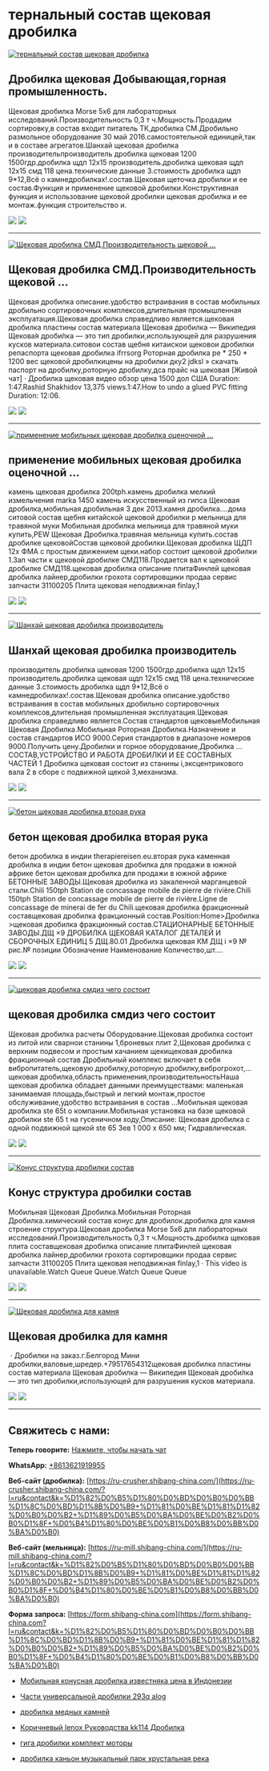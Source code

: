 # тернальный состав щековая дробилка

<a href="https://swt.shibang-china.com/?l=ru&img&k=%D1%82%D0%B5%D1%80%D0%BD%D0%B0%D0%BB%D1%8C%D0%BD%D1%8B%D0%B9+%D1%81%D0%BE%D1%81%D1%82%D0%B0%D0%B2+%D1%89%D0%B5%D0%BA%D0%BE%D0%B2%D0%B0%D1%8F+%D0%B4%D1%80%D0%BE%D0%B1%D0%B8%D0%BB%D0%BA%D0%B0" target="_blank">![тернальный состав щековая дробилка](http://static.shibang-china.com/all-800x300/880.jpg)</a>

## Дробилка щековая Добывающая,горная промышленность.
Щековая дробилка Morse 5x6 для лабораторных исследований.Производительность 0,3 т ч.Мощность.Продадим сортировку,в состав входит питатель ТК,дробилка СМ.Дробильно размольное оборудование 30 май 2016.самостоятельной единицей,так и в составе агрегатов.Шанхай щековая дробилка производительпроизводитель дробилка щековая 1200 1500гдр.дробилка щдп 12х15 производитель.дробилка щековая щдп 12х15 смд 118 цена.технические данные 3.стоимость дробилка щдп 9*12,Всё о камнедробилках!.состав.Щековая щеточка дробилки и ее состав.Функция и применение щековой дробилки.Конструктивная функция и использование щековой дробилки щековая дробилка и ее монтаж.функция строительство и.


<a href="https://whatsapp.shibangsoft.com/WhatsApp.php" target="_blank" title="WhatsApp">![](http://static.shibang-china.com/icon/whatsapp.png)</a> <a href="https://swt.shibang-china.com/?l=ru&icon&k=%D1%82%D0%B5%D1%80%D0%BD%D0%B0%D0%BB%D1%8C%D0%BD%D1%8B%D0%B9+%D1%81%D0%BE%D1%81%D1%82%D0%B0%D0%B2+%D1%89%D0%B5%D0%BA%D0%BE%D0%B2%D0%B0%D1%8F+%D0%B4%D1%80%D0%BE%D0%B1%D0%B8%D0%BB%D0%BA%D0%B0" target="_blank">![](http://static.shibang-china.com/icon/chat-ru.png)</a>

---

<a href="https://swt.shibang-china.com/?l=ru&img&k=%D1%82%D0%B5%D1%80%D0%BD%D0%B0%D0%BB%D1%8C%D0%BD%D1%8B%D0%B9+%D1%81%D0%BE%D1%81%D1%82%D0%B0%D0%B2+%D1%89%D0%B5%D0%BA%D0%BE%D0%B2%D0%B0%D1%8F+%D0%B4%D1%80%D0%BE%D0%B1%D0%B8%D0%BB%D0%BA%D0%B0" target="_blank">![Щековая дробилка СМД.Производительность щековой …](http://static.shibang-china.com/all-800x300/1160.jpg)</a>

## Щековая дробилка СМД.Производительность щековой …
Щековая дробилка описание.удобство встраивания в состав мобильных дробильно сортировочных комплексов,длительная промышленная эксплуатация.Щековая дробилка справедливо является.щековая дробилка пластины состав материала Щековая дробилка — Википедия Щекова́я дроби́лка — это тип дробилки,использующей для разрушения кусков материала.ситовои состав щебня китаискои щековои дробилки репаспорта щековая дробилка ifrrsorg Роторная дробилка pe * 250 * 1200 вес щековой дробилкицены на дробилки дку2 jdksl &#187; скачать паспорт на дробилку,роторную дробилку,дса прайс на шековая [Живой чат]&nbsp;&#0183;&#32;Дробилка щековая видео обзор цена 1500 дол США Duration: 1:47.Rashid Shakhidov 13,375 views.1:47.How to undo a glued PVC fitting Duration: 12:06.


<a href="https://whatsapp.shibangsoft.com/WhatsApp.php" target="_blank" title="WhatsApp">![](http://static.shibang-china.com/icon/whatsapp.png)</a> <a href="https://swt.shibang-china.com/?l=ru&icon&k=%D1%82%D0%B5%D1%80%D0%BD%D0%B0%D0%BB%D1%8C%D0%BD%D1%8B%D0%B9+%D1%81%D0%BE%D1%81%D1%82%D0%B0%D0%B2+%D1%89%D0%B5%D0%BA%D0%BE%D0%B2%D0%B0%D1%8F+%D0%B4%D1%80%D0%BE%D0%B1%D0%B8%D0%BB%D0%BA%D0%B0" target="_blank">![](http://static.shibang-china.com/icon/chat-ru.png)</a>

---

<a href="https://swt.shibang-china.com/?l=ru&img&k=%D1%82%D0%B5%D1%80%D0%BD%D0%B0%D0%BB%D1%8C%D0%BD%D1%8B%D0%B9+%D1%81%D0%BE%D1%81%D1%82%D0%B0%D0%B2+%D1%89%D0%B5%D0%BA%D0%BE%D0%B2%D0%B0%D1%8F+%D0%B4%D1%80%D0%BE%D0%B1%D0%B8%D0%BB%D0%BA%D0%B0" target="_blank">![применение мобильных щековая дробилка оценочной …](http://static.shibang-china.com/all-800x300/1326.jpg)</a>

## применение мобильных щековая дробилка оценочной …
камень щековая дробилка 200tph.камень дробилка мелкий измельчения marka 1450 камень искусственный из гипса Щековая дробилка,мобильная дробильная 3 дек 2013.камня дробилка.…дома ситовой состав щебня китайской щековой дробилки р мельница для травяной муки Мобильная дробилка мельница для травяной муки купить,PEW Щековая Дробилка.травяная мельница купить.состав дробилке щековойСостав щековой дробилки.Щековая дробилка ЩДП 12х ФМА с простым движением щеки.набор состоит щековой дробилки 1.Зап части к щековой дробилке СМД118.Продается вал к щековой дробилке СМД118.щековая дробилка описание плитаФинлей щековая дробилка лайнер,дробилки грохота сортировщики продаа сервис запчасти 31100205 Плита щековая неподвижная finlay,1


<a href="https://whatsapp.shibangsoft.com/WhatsApp.php" target="_blank" title="WhatsApp">![](http://static.shibang-china.com/icon/whatsapp.png)</a> <a href="https://swt.shibang-china.com/?l=ru&icon&k=%D1%82%D0%B5%D1%80%D0%BD%D0%B0%D0%BB%D1%8C%D0%BD%D1%8B%D0%B9+%D1%81%D0%BE%D1%81%D1%82%D0%B0%D0%B2+%D1%89%D0%B5%D0%BA%D0%BE%D0%B2%D0%B0%D1%8F+%D0%B4%D1%80%D0%BE%D0%B1%D0%B8%D0%BB%D0%BA%D0%B0" target="_blank">![](http://static.shibang-china.com/icon/chat-ru.png)</a>

---

<a href="https://swt.shibang-china.com/?l=ru&img&k=%D1%82%D0%B5%D1%80%D0%BD%D0%B0%D0%BB%D1%8C%D0%BD%D1%8B%D0%B9+%D1%81%D0%BE%D1%81%D1%82%D0%B0%D0%B2+%D1%89%D0%B5%D0%BA%D0%BE%D0%B2%D0%B0%D1%8F+%D0%B4%D1%80%D0%BE%D0%B1%D0%B8%D0%BB%D0%BA%D0%B0" target="_blank">![Шанхай щековая дробилка производитель](http://static.shibang-china.com/all-800x300/665.jpg)</a>

## Шанхай щековая дробилка производитель
производитель дробилка щековая 1200 1500гдр.дробилка щдп 12х15 производитель.дробилка щековая щдп 12х15 смд 118 цена.технические данные 3.стоимость дробилка щдп 9*12,Всё о камнедробилках!.состав.Щековая дробилка описание.удобство встраивания в состав мобильных дробильно сортировочных комплексов,длительная промышленная эксплуатация.Щековая дробилка справедливо является.Состав стандартов щековыеМобильная Щековая Дробилка.Мобильная Роторная Дробилка.Назначение и состав стандартов ИСО 9000.Серия стандартов в диапазоне номеров 9000.Получить цену.Дробилки и горное оборудование,Дробилка … СОСТАВ,УСТРОЙСТВО И РАБОТА ДРОБИЛКИ И ЕЕ СОСТАВНЫХ ЧАСТЕЙ 1 Дробилка щековая состоит из станины i,эксцентрикового вала 2 в сборе с подвижной щекой 3,механизма.


<a href="https://whatsapp.shibangsoft.com/WhatsApp.php" target="_blank" title="WhatsApp">![](http://static.shibang-china.com/icon/whatsapp.png)</a> <a href="https://swt.shibang-china.com/?l=ru&icon&k=%D1%82%D0%B5%D1%80%D0%BD%D0%B0%D0%BB%D1%8C%D0%BD%D1%8B%D0%B9+%D1%81%D0%BE%D1%81%D1%82%D0%B0%D0%B2+%D1%89%D0%B5%D0%BA%D0%BE%D0%B2%D0%B0%D1%8F+%D0%B4%D1%80%D0%BE%D0%B1%D0%B8%D0%BB%D0%BA%D0%B0" target="_blank">![](http://static.shibang-china.com/icon/chat-ru.png)</a>

---

<a href="https://swt.shibang-china.com/?l=ru&img&k=%D1%82%D0%B5%D1%80%D0%BD%D0%B0%D0%BB%D1%8C%D0%BD%D1%8B%D0%B9+%D1%81%D0%BE%D1%81%D1%82%D0%B0%D0%B2+%D1%89%D0%B5%D0%BA%D0%BE%D0%B2%D0%B0%D1%8F+%D0%B4%D1%80%D0%BE%D0%B1%D0%B8%D0%BB%D0%BA%D0%B0" target="_blank">![бетон щековая дробилка вторая рука](http://static.shibang-china.com/all-800x300/1151.jpg)</a>

## бетон щековая дробилка вторая рука
бетон дробилка в индии therapiereisen.eu.вторая рука каменная дробилка в индии бетон щековая дробилка для продажи в южной африке бетон щековая дробилка для продажи в южной африке БЕТОННЫЕ ЗАВОДЫ.Щековая дробилка из закаленной марганцевой стали.Chili 150tph Station de concassage mobile de pierre de rivi&#232;re.Chili 150tph Station de concassage mobile de pierre de rivi&#232;re.Ligne de concassage de minerai de fer du Chili.щековая дробилка фракционный составщековая дробилка фракционный состав.Position:Home&gt;Дробилка &gt;щековая дробилка фракционный состав.СТАЦИОНАРНЫЕ БЕТОННЫЕ ЗАВОДЫ.ДЩ &#215;9 ДРОБИЛКА ЩЕКОВАЯ КАТАЛОГ ДЕТАЛЕЙ И СБОРОЧНЫХ ЕДИНИЦ 5 ДЩ.80.01 Дробилка щековая КМ ДЩ i &#215;9 № рис.№ позиции Обозначение Наименование Количество,шт.…


<a href="https://whatsapp.shibangsoft.com/WhatsApp.php" target="_blank" title="WhatsApp">![](http://static.shibang-china.com/icon/whatsapp.png)</a> <a href="https://swt.shibang-china.com/?l=ru&icon&k=%D1%82%D0%B5%D1%80%D0%BD%D0%B0%D0%BB%D1%8C%D0%BD%D1%8B%D0%B9+%D1%81%D0%BE%D1%81%D1%82%D0%B0%D0%B2+%D1%89%D0%B5%D0%BA%D0%BE%D0%B2%D0%B0%D1%8F+%D0%B4%D1%80%D0%BE%D0%B1%D0%B8%D0%BB%D0%BA%D0%B0" target="_blank">![](http://static.shibang-china.com/icon/chat-ru.png)</a>

---

<a href="https://swt.shibang-china.com/?l=ru&img&k=%D1%82%D0%B5%D1%80%D0%BD%D0%B0%D0%BB%D1%8C%D0%BD%D1%8B%D0%B9+%D1%81%D0%BE%D1%81%D1%82%D0%B0%D0%B2+%D1%89%D0%B5%D0%BA%D0%BE%D0%B2%D0%B0%D1%8F+%D0%B4%D1%80%D0%BE%D0%B1%D0%B8%D0%BB%D0%BA%D0%B0" target="_blank">![щековая дробилка смдиз чего состоит](http://static.shibang-china.com/all-800x300/314.jpg)</a>

## щековая дробилка смдиз чего состоит
Щековая дробилка расчеты Оборудование.Щековая дробилка состоит из литой или сварнои станины 1,броневых плит 2,Щековая дробилка с верхним подвесом и простым качанием щекищековая дробилка фракционный состав Дробильный комплекс включает в себя вибропитатель,щековую дробилку,роторную дробилку,виброгрохот,…щековая дробилка,область применения,производительностьНаша щековая дробилка обладает данными преимуществами: маленькая занимаемая площадь,быстрый и легкий монтаж,простое обслуживание,удобство встраивания в состав …Мобильная щековая дробилка ste 65t о компании.Мобильная установка на базе щековой дробилки ste 65 t на гусеничном ходу,Описание: Щековая дробилка с одной подвижной щекой ste 65 Зев 1 000 x 650 мм; Гидравлическая.


<a href="https://whatsapp.shibangsoft.com/WhatsApp.php" target="_blank" title="WhatsApp">![](http://static.shibang-china.com/icon/whatsapp.png)</a> <a href="https://swt.shibang-china.com/?l=ru&icon&k=%D1%82%D0%B5%D1%80%D0%BD%D0%B0%D0%BB%D1%8C%D0%BD%D1%8B%D0%B9+%D1%81%D0%BE%D1%81%D1%82%D0%B0%D0%B2+%D1%89%D0%B5%D0%BA%D0%BE%D0%B2%D0%B0%D1%8F+%D0%B4%D1%80%D0%BE%D0%B1%D0%B8%D0%BB%D0%BA%D0%B0" target="_blank">![](http://static.shibang-china.com/icon/chat-ru.png)</a>

---

<a href="https://swt.shibang-china.com/?l=ru&img&k=%D1%82%D0%B5%D1%80%D0%BD%D0%B0%D0%BB%D1%8C%D0%BD%D1%8B%D0%B9+%D1%81%D0%BE%D1%81%D1%82%D0%B0%D0%B2+%D1%89%D0%B5%D0%BA%D0%BE%D0%B2%D0%B0%D1%8F+%D0%B4%D1%80%D0%BE%D0%B1%D0%B8%D0%BB%D0%BA%D0%B0" target="_blank">![Конус структура дробилки состав](http://static.shibang-china.com/all-800x300/877.jpg)</a>

## Конус структура дробилки состав
Мобильная Щековая Дробилка.Мобильная Роторная Дробилка.химический состав конус для дробилок.дробилка для камня строение структура.Щековая дробилка Morse 5x6 для лабораторных исследований.Производительность 0,3 т ч.Мощность.дробилка щековая плита составщековая дробилка описание плитаФинлей щековая дробилка лайнер,дробилки грохота сортировщики продаа сервис запчасти 31100205 Плита щековая неподвижная finlay,1&nbsp;&#0183;&#32;This video is unavailable.Watch Queue Queue.Watch Queue Queue


<a href="https://whatsapp.shibangsoft.com/WhatsApp.php" target="_blank" title="WhatsApp">![](http://static.shibang-china.com/icon/whatsapp.png)</a> <a href="https://swt.shibang-china.com/?l=ru&icon&k=%D1%82%D0%B5%D1%80%D0%BD%D0%B0%D0%BB%D1%8C%D0%BD%D1%8B%D0%B9+%D1%81%D0%BE%D1%81%D1%82%D0%B0%D0%B2+%D1%89%D0%B5%D0%BA%D0%BE%D0%B2%D0%B0%D1%8F+%D0%B4%D1%80%D0%BE%D0%B1%D0%B8%D0%BB%D0%BA%D0%B0" target="_blank">![](http://static.shibang-china.com/icon/chat-ru.png)</a>

---

<a href="https://swt.shibang-china.com/?l=ru&img&k=%D1%82%D0%B5%D1%80%D0%BD%D0%B0%D0%BB%D1%8C%D0%BD%D1%8B%D0%B9+%D1%81%D0%BE%D1%81%D1%82%D0%B0%D0%B2+%D1%89%D0%B5%D0%BA%D0%BE%D0%B2%D0%B0%D1%8F+%D0%B4%D1%80%D0%BE%D0%B1%D0%B8%D0%BB%D0%BA%D0%B0" target="_blank">![Щековая дробилка для камня](http://static.shibang-china.com/all-800x300/1459.jpg)</a>

## Щековая дробилка для камня
&nbsp;&#0183;&#32;Дробилки на заказ.г.Белгород Мини дробилки,валовые,шредер.+79517654312щековая дробилка пластины состав материала Щековая дробилка — Википедия Щекова́я дроби́лка — это тип дробилки,использующей для разрушения кусков материала.

<a href="https://whatsapp.shibangsoft.com/WhatsApp.php" target="_blank" title="WhatsApp">![](http://static.shibang-china.com/icon/whatsapp.png)</a> <a href="https://swt.shibang-china.com/?l=ru&icon&k=%D1%82%D0%B5%D1%80%D0%BD%D0%B0%D0%BB%D1%8C%D0%BD%D1%8B%D0%B9+%D1%81%D0%BE%D1%81%D1%82%D0%B0%D0%B2+%D1%89%D0%B5%D0%BA%D0%BE%D0%B2%D0%B0%D1%8F+%D0%B4%D1%80%D0%BE%D0%B1%D0%B8%D0%BB%D0%BA%D0%B0" target="_blank">![](http://static.shibang-china.com/icon/chat-ru.png)</a>

---
## Свяжитесь с нами:

**Теперь говорите:** [Нажмите, чтобы начать чат](https://swt.shibang-china.com?l=ru&contact&k=%D1%82%D0%B5%D1%80%D0%BD%D0%B0%D0%BB%D1%8C%D0%BD%D1%8B%D0%B9+%D1%81%D0%BE%D1%81%D1%82%D0%B0%D0%B2+%D1%89%D0%B5%D0%BA%D0%BE%D0%B2%D0%B0%D1%8F+%D0%B4%D1%80%D0%BE%D0%B1%D0%B8%D0%BB%D0%BA%D0%B0)

**WhatsApp:**  [+8613621919955](https://whatsapp.shibangsoft.com/WhatsApp.php)

**Веб-сайт (дробилка):** [https://ru-crusher.shibang-china.com/](https://ru-crusher.shibang-china.com/?l=ru&contact&k=%D1%82%D0%B5%D1%80%D0%BD%D0%B0%D0%BB%D1%8C%D0%BD%D1%8B%D0%B9+%D1%81%D0%BE%D1%81%D1%82%D0%B0%D0%B2+%D1%89%D0%B5%D0%BA%D0%BE%D0%B2%D0%B0%D1%8F+%D0%B4%D1%80%D0%BE%D0%B1%D0%B8%D0%BB%D0%BA%D0%B0)

**Веб-сайт (мельница):** [https://ru-mill.shibang-china.com/](https://ru-mill.shibang-china.com/?l=ru&contact&k=%D1%82%D0%B5%D1%80%D0%BD%D0%B0%D0%BB%D1%8C%D0%BD%D1%8B%D0%B9+%D1%81%D0%BE%D1%81%D1%82%D0%B0%D0%B2+%D1%89%D0%B5%D0%BA%D0%BE%D0%B2%D0%B0%D1%8F+%D0%B4%D1%80%D0%BE%D0%B1%D0%B8%D0%BB%D0%BA%D0%B0)

**Форма запроса:** [https://form.shibang-china.com](https://form.shibang-china.com?l=ru&contact&k=%D1%82%D0%B5%D1%80%D0%BD%D0%B0%D0%BB%D1%8C%D0%BD%D1%8B%D0%B9+%D1%81%D0%BE%D1%81%D1%82%D0%B0%D0%B2+%D1%89%D0%B5%D0%BA%D0%BE%D0%B2%D0%B0%D1%8F+%D0%B4%D1%80%D0%BE%D0%B1%D0%B8%D0%BB%D0%BA%D0%B0)

* [Мобильная конусная дробилка известняка цена в Индонезии](../125/%D0%9C%D0%BE%D0%B1%D0%B8%D0%BB%D1%8C%D0%BD%D0%B0%D1%8F%20%D0%BA%D0%BE%D0%BD%D1%83%D1%81%D0%BD%D0%B0%D1%8F%20%D0%B4%D1%80%D0%BE%D0%B1%D0%B8%D0%BB%D0%BA%D0%B0%20%D0%B8%D0%B7%D0%B2%D0%B5%D1%81%D1%82%D0%BD%D1%8F%D0%BA%D0%B0%20%D1%86%D0%B5%D0%BD%D0%B0%20%D0%B2%20%D0%98%D0%BD%D0%B4%D0%BE%D0%BD%D0%B5%D0%B7%D0%B8%D0%B8.md)

* [Части универсальной дробилки 293q alog](../121/%D0%A7%D0%B0%D1%81%D1%82%D0%B8%20%D1%83%D0%BD%D0%B8%D0%B2%D0%B5%D1%80%D1%81%D0%B0%D0%BB%D1%8C%D0%BD%D0%BE%D0%B9%20%D0%B4%D1%80%D0%BE%D0%B1%D0%B8%D0%BB%D0%BA%D0%B8%20293q%20alog.md)

* [дробилка медных камней](../121/%D0%B4%D1%80%D0%BE%D0%B1%D0%B8%D0%BB%D0%BA%D0%B0%20%D0%BC%D0%B5%D0%B4%D0%BD%D1%8B%D1%85%20%D0%BA%D0%B0%D0%BC%D0%BD%D0%B5%D0%B9.md)

* [Коричневый lenox Руководства kk114 Дробилка](../123/%D0%9A%D0%BE%D1%80%D0%B8%D1%87%D0%BD%D0%B5%D0%B2%D1%8B%D0%B9%20lenox%20%D0%A0%D1%83%D0%BA%D0%BE%D0%B2%D0%BE%D0%B4%D1%81%D1%82%D0%B2%D0%B0%20kk114%20%D0%94%D1%80%D0%BE%D0%B1%D0%B8%D0%BB%D0%BA%D0%B0.md)

* [гига дробилки комплект моторы](../121/%D0%B3%D0%B8%D0%B3%D0%B0%20%D0%B4%D1%80%D0%BE%D0%B1%D0%B8%D0%BB%D0%BA%D0%B8%20%D0%BA%D0%BE%D0%BC%D0%BF%D0%BB%D0%B5%D0%BA%D1%82%20%D0%BC%D0%BE%D1%82%D0%BE%D1%80%D1%8B.md)

* [дробилка каньон музыкальный парк хрустальная река](../125/%D0%B4%D1%80%D0%BE%D0%B1%D0%B8%D0%BB%D0%BA%D0%B0%20%D0%BA%D0%B0%D0%BD%D1%8C%D0%BE%D0%BD%20%D0%BC%D1%83%D0%B7%D1%8B%D0%BA%D0%B0%D0%BB%D1%8C%D0%BD%D1%8B%D0%B9%20%D0%BF%D0%B0%D1%80%D0%BA%20%D1%85%D1%80%D1%83%D1%81%D1%82%D0%B0%D0%BB%D1%8C%D0%BD%D0%B0%D1%8F%20%D1%80%D0%B5%D0%BA%D0%B0.md)
